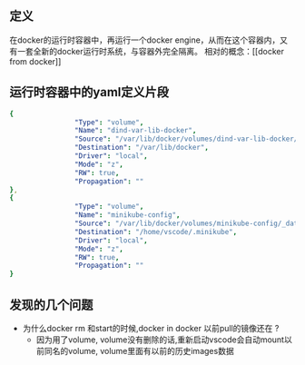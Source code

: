 ## 定义

在docker的运行时容器中，再运行一个docker engine，从而在这个容器内，又有一套全新的docker运行时系统，与容器外完全隔离。
相对的概念：[[docker from docker]]

## 运行时容器中的yaml定义片段

```yaml
{
                "Type": "volume",
                "Name": "dind-var-lib-docker",
                "Source": "/var/lib/docker/volumes/dind-var-lib-docker/_data",
                "Destination": "/var/lib/docker",
                "Driver": "local",
                "Mode": "z",
                "RW": true,
                "Propagation": ""
},
{
                "Type": "volume",
                "Name": "minikube-config",
                "Source": "/var/lib/docker/volumes/minikube-config/_data",
                "Destination": "/home/vscode/.minikube",
                "Driver": "local",
                "Mode": "z",
                "RW": true,
                "Propagation": ""
}
```

## 发现的几个问题

- 为什么docker rm 和start的时候,docker in docker 以前pull的镜像还在 ?
	- 因为用了volume, volume没有删除的话,重新启动vscode会自动mount以前同名的volume, volume里面有以前的历史images数据
